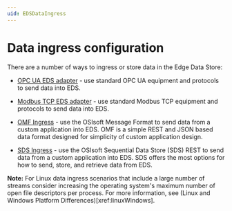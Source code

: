 ```yaml
---
uid: EDSDataIngress
---
```


# Data ingress configuration

There are a number of ways to ingress or store data in the Edge Data Store:

- [OPC UA EDS adapter](xref:opcUaOverview) - use standard OPC UA equipment and protocols to send data into EDS.

- [Modbus TCP EDS adapter](xref:modbusOverview) - use standard Modbus TCP equipment and protocols to send data into EDS.

- [OMF Ingress](xref:omfOverview) - use the OSIsoft Message Format to send data from a custom application into EDS. OMF is a simple REST and JSON based data format designed for simplicity of custom application design.

- [SDS Ingress](xref:sdsWritingDataApi) - use the OSIsoft Sequential Data Store (SDS) REST to send data from a custom application into EDS. SDS offers the most options for how to send, store, and retrieve data from EDS.

**Note:** For Linux data ingress scenarios that include a large number of streams consider increasing the operating system's maximum number of open file descriptors per process. For more information, see (Linux and Windows Platform Differences)[xref:linuxWindows].

